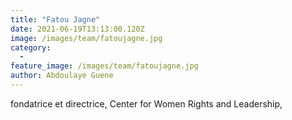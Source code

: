 ```yaml
---
title: "Fatou Jagne"
date: 2021-06-19T13:13:00.120Z
image: /images/team/fatoujagne.jpg
category:
  - 
feature_image: /images/team/fatoujagne.jpg
author: Abdoulaye Guene
---
```

fondatrice et directrice, Center for Women Rights and Leadership, 